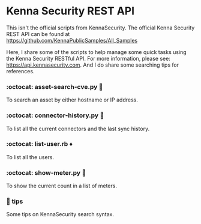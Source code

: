 # Kenna Security REST API

This isn't the official scripts from KennaSecurity. The official Kenna Security REST API can be found at https://github.com/KennaPublicSamples/All_Samples

Here, I share some of the scripts to help manage some quick tasks using the Kenna Security RESTful API. For more information, please see: https://api.kennasecurity.com. And I do share some searching tips for references.

### :octocat: asset-search-cve.py :snake:
To search an asset by either hostname or IP address.

### :octocat: connector-history.py :snake:
To list all the current connectors and the last sync history. 

### :octocat: list-user.rb :diamonds:
To list all the users.

### :octocat: show-meter.py :snake:
To show the current count in a list of meters.

### :open_file_folder: tips
Some tips on KennaSecurity search syntax.


